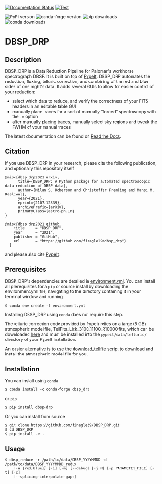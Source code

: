 [![Documentation Status](https://readthedocs.org/projects/dbsp-drp/badge/?version=latest)](https://dbsp-drp.readthedocs.io/en/latest/?badge=latest)
[![Test](https://github.com/finagle29/DBSP_DRP/actions/workflows/test.yml/badge.svg)](https://github.com/finagle29/DBSP_DRP/actions/workflows/test.yml)

![PyPI version](https://img.shields.io/pypi/v/DBSP_DRP?label=PyPI&logo=python&logoColor=white)
![conda-forge version](https://img.shields.io/conda/vn/conda-forge/dbsp_drp?logo=conda-forge&logoColor=white)
![pip downloads](https://img.shields.io/pypi/dm/DBSP_DRP)
![conda downloads](https://img.shields.io/conda/dn/conda-forge/DBSP_DRP?label=conda%20downloads)

# DBSP_DRP


## Description
DBSP_DRP is a Data Reduction Pipeline for Palomar's workhorse spectrograph DBSP.
It is built on top of [PypeIt](https://github.com/pypeit/PypeIt).
DBSP_DRP automates the reduction, fluxing, telluric correction, and combining of the red and blue sides of one night's
data.
It adds several GUIs to allow for easier control of your reduction:
- select which data to reduce, and verify the correctness of your FITS headers in an editable table GUI
- manually place traces for a sort of manually "forced" spectroscopy with the `-m` option
- after manually placing traces, manually select sky regions and tweak the FWHM of your manual traces

The latest documentation can be found on [Read the Docs](https://dbsp-drp.readthedocs.io/en/latest/index.html).

## Citation
If you use DBSP_DRP in your research, please cite the following publication,
and optionally this repository itself.

```
@misc{dbsp_drp2021_arxiv,
      title={DBSP_DRP: A Python package for automated spectroscopic data reduction of DBSP data}, 
      author={Milan S. Roberson and Christoffer Fremling and Mansi M. Kasliwal},
      year={2021},
      eprint={2107.12339},
      archivePrefix={arXiv},
      primaryClass={astro-ph.IM}
}
```

```
@misc{dbsp_drp2021_github,
    title     = "DBSP_DRP",
    year      = "2021",
    publisher = "GitHub",
    url       = "https://github.com/finagle29/dbsp_drp"}
  }
```

and please also cite [PypeIt](https://github.com/pypeit/PypeIt#citation).

## Prerequisites
DBSP_DRP's dependencies are detailed in [environment.yml](environment.yml).
You can install all prerequisites for a `pip` or source install by downloading the environment.yml file, navigating to the directory containing it in your terminal window and running
```shell_session
$ conda env create -f environment.yml
```
Installing DBSP_DRP using `conda` does not require this step.

The telluric correction code provided by PypeIt relies on a large (5 GB) atmospheric model file,
TellFits_Lick_3100_11100_R10000.fits, which can be downloaded
[here](https://drive.google.com/drive/folders/1FFRWjUZ58HiDuDD33MYqBzMWDQanBRRy)
and must be installed into the ``pypeit/data/telluric/`` directory of your PypeIt installation.

An easier alternative is to use the [download_tellfile](bin/download_tellfile) script to download and install the atmospheric model file for you.

## Installation
You can install using `conda`
```shell_session
$ conda install -c conda-forge dbsp_drp
```

or `pip`
```shell_session
$ pip install dbsp-drp
```

Or you can install from source
```shell_session
$ git clone https://github.com/finagle29/DBSP_DRP.git
$ cd DBSP_DRP
$ pip install -e .
```

## Usage
```shell_session
$ dbsp_reduce -r /path/to/data/DBSP_YYYYMMDD -d /path/to/data/DBSP_YYYYMMDD_redux
    [-a {red,blue}] [-i] [-m] [--debug] [-j N] [-p PARAMETER_FILE] [-t] [-c]
    [--splicing-interpolate-gaps]
```
